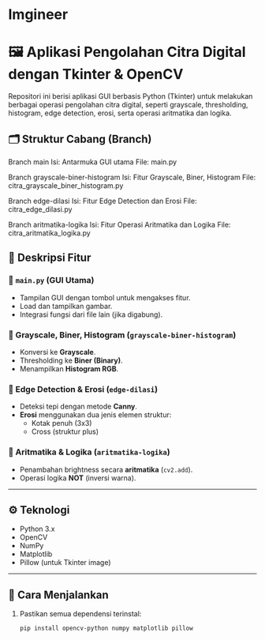 # Imgineer

# 🖼️ Aplikasi Pengolahan Citra Digital dengan Tkinter & OpenCV
Repositori ini berisi aplikasi GUI berbasis Python (Tkinter) untuk melakukan berbagai operasi pengolahan citra digital, seperti grayscale, thresholding, histogram, edge detection, erosi, serta operasi aritmatika dan logika.

## 🗂️ Struktur Cabang (Branch)
Branch main
Isi: Antarmuka GUI utama
File: main.py

Branch grayscale-biner-histogram
Isi: Fitur Grayscale, Biner, Histogram
File: citra_grayscale_biner_histogram.py

Branch edge-dilasi
Isi: Fitur Edge Detection dan Erosi
File: citra_edge_dilasi.py

Branch aritmatika-logika
Isi: Fitur Operasi Aritmatika dan Logika
File: citra_aritmatika_logika.py

## 📌 Deskripsi Fitur
### 🔹 `main.py` (GUI Utama)
- Tampilan GUI dengan tombol untuk mengakses fitur.
- Load dan tampilkan gambar.
- Integrasi fungsi dari file lain (jika digabung).
  
### 🔹 Grayscale, Biner, Histogram (`grayscale-biner-histogram`)
- Konversi ke **Grayscale**.
- Thresholding ke **Biner (Binary)**.
- Menampilkan **Histogram RGB**.

### 🔹 Edge Detection & Erosi (`edge-dilasi`)
- Deteksi tepi dengan metode **Canny**.
- **Erosi** menggunakan dua jenis elemen struktur:
  - Kotak penuh (3x3)
  - Cross (struktur plus)

### 🔹 Aritmatika & Logika (`aritmatika-logika`)
- Penambahan brightness secara **aritmatika** (`cv2.add`).
- Operasi logika **NOT** (inversi warna).

---

## ⚙️ Teknologi
- Python 3.x
- OpenCV
- NumPy
- Matplotlib
- Pillow (untuk Tkinter image)

---

## 🚀 Cara Menjalankan
1. Pastikan semua dependensi terinstal:
   ```bash
   pip install opencv-python numpy matplotlib pillow
